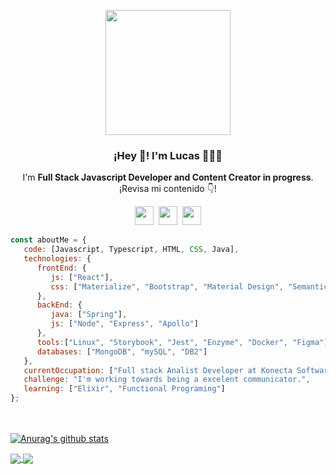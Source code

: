 <p align="center" width="300">
   <img align="center" width="200" src="https://user-images.githubusercontent.com/60331479/124970162-30913d00-dfed-11eb-8fe2-08c65cd68929.png" />
   <h3 align="center">¡Hey 👋! I'm Lucas 👨🏻‍💻</h3>
</p>
<p align="center">I'm <strong>Full Stack Javascript Developer and Content Creator in progress</strong>.<br />¡Revisa mi contenido 👇!</p>
<p align='center'>
<a href="https://www.instagram.com/dreadfulcrazy/"><img height="30" src="https://img.icons8.com/color/48/000000/instagram-new--v1.png"></a>&nbsp;
<a href="https://www.linkedin.com/in/lucas-ospina-b42a49119/"><img height="30" src="https://img.icons8.com/color/48/000000/linkedin.png"></a>&nbsp;
 <a href="https://www.youtube.com/channel/UCgyd5zWh-6wt3Vj4KibS-oA"><img height="30" src="https://img.icons8.com/color/48/000000/youtube-play.png"></a>
</p>


```javascript
const aboutMe = {
   code: [Javascript, Typescript, HTML, CSS, Java],
   technologies: {
      frontEnd: {
         js: ["React"],
         css: ["Materialize", "Bootstrap", "Material Design", "Semantic UI"]
      },
      backEnd: {
         java: ["Spring"],
         js: ["Node", "Express", "Apollo"]
      },
      tools:["Linux", "Storybook", "Jest", "Enzyme", "Docker", "Figma"],
      databases: ["MongoDB", "mySQL", "DB2"]
   },
   currentOccupation: ["Full stack Analist Developer at Konecta Software Factory"],
   challenge: "I'm working towards being a excelent communicator.",
   learning: ["Elixir", "Functional Programing"]
};
```
</br></br>
<a href="https://github.com/DreadfulCrazy">
  <img align="center" src="https://github-readme-stats.anuraghazra1.vercel.app/api?username=DreadfulCrazy&hide=contribs,prs&show_icons=true&include_all_commits=true&theme=material-palenight" alt="Anurag's github stats" />
</a>
<a href="https://github.com/DreadfulCrazy">
  <!-- Change the `github-readme-stats.anuraghazra1.vercel.app` to `github-readme-stats.vercel.app`  -->
  <img align="center" src="https://github-readme-stats.anuraghazra1.vercel.app/api/top-langs/?username=DreadfulCrazy&layout=compact&theme=material-palenight" />
</a> 
<a href="https://github.com/DreadfulCrazy/Instaclone">
  <!-- Change the `github-readme-stats.anuraghazra1.vercel.app` to `github-readme-stats.vercel.app`  -->
  <img align="center" src="https://github-readme-stats.anuraghazra1.vercel.app/api/pin/?username=DreadfulCrazy&repo=Instaclone&theme=material-palenight" />
</a>
